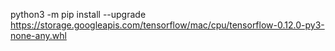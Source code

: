 python3 -m pip install --upgrade https://storage.googleapis.com/tensorflow/mac/cpu/tensorflow-0.12.0-py3-none-any.whl
